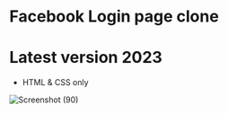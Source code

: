 # Facebook Login page clone
# Latest version 2023
* HTML & CSS only


![Screenshot (90)](https://github.com/ideepakpg/facebook-clone/assets/123804790/c26bd358-f986-474b-9be5-4e04bbe402c1)
